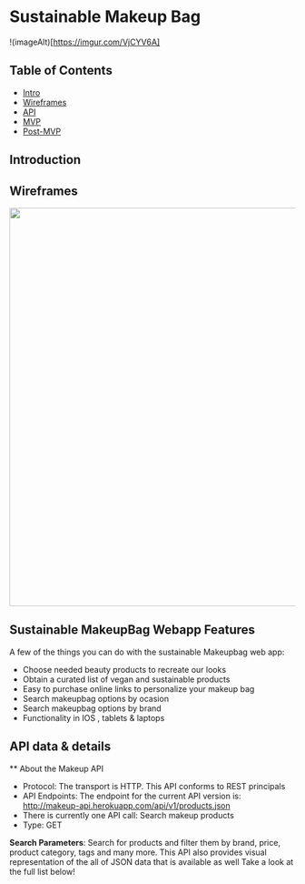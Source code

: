 # Sustainable Makeup Bag

!(imageAlt)[https://imgur.com/VjCYV6A]

## Table of Contents

- [Intro](#Introduction)
- [Wireframes](#Wireframes)
- [API](#API)
- [MVP](#MVP)
- [Post-MVP](#Post-MVP)



## Introduction






## Wireframes






<p align="center">
  <img src = "http://i.imgur.com/0iorG20.png" width=700>
</p>

## Sustainable MakeupBag Webapp Features

A few of the things you can do with the sustainable Makeupbag web app:

* Choose needed beauty products to recreate our looks
* Obtain a curated list of vegan and sustainable products
* Easy to purchase online links to personalize your makeup bag 
* Search makeupbag options by ocasion 
* Search makeupbag options by brand 
* Functionality in IOS , tablets & laptops


## API data & details

** About the Makeup API
* Protocol: The transport is HTTP. This API conforms to REST principals
* API Endpoints: The endpoint for the current API version is:
  http://makeup-api.herokuapp.com/api/v1/products.json
* There is currently one API call: Search makeup products
* Type: GET

**Search Parameters**: 
Search for products and filter them by brand, price, product category, tags and many more. 
This API also provides visual representation of the all of JSON data that is available as well
Take a look at the full list below!




